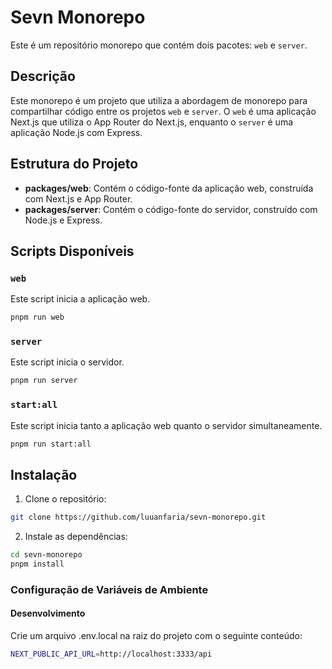 # Sevn Monorepo

Este é um repositório monorepo que contém dois pacotes: `web` e `server`.

## Descrição

Este monorepo é um projeto que utiliza a abordagem de monorepo para compartilhar código entre os projetos `web` e `server`. O `web` é uma aplicação Next.js que utiliza o App Router do Next.js, enquanto o `server` é uma aplicação Node.js com Express.

## Estrutura do Projeto

- **packages/web**: Contém o código-fonte da aplicação web, construída com Next.js e App Router.
- **packages/server**: Contém o código-fonte do servidor, construído com Node.js e Express.

## Scripts Disponíveis

### `web`

Este script inicia a aplicação web.

```bash
pnpm run web
```

### `server`

Este script inicia o servidor.

```bash
pnpm run server
```

### `start:all`

Este script inicia tanto a aplicação web quanto o servidor simultaneamente.

```bash
pnpm run start:all
```

## Instalação

1. Clone o repositório:

```bash
git clone https://github.com/luuanfaria/sevn-monorepo.git
```

2. Instale as dependências:

```bash
cd sevn-monorepo
pnpm install
```

### Configuração de Variáveis de Ambiente

#### Desenvolvimento

Crie um arquivo .env.local na raiz do projeto com o seguinte conteúdo:

```bash
NEXT_PUBLIC_API_URL=http://localhost:3333/api
```

